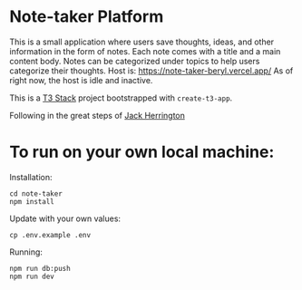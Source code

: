 # Note-taker Platform

This is a small application where users save thoughts, ideas, and other information in the form of notes. Each note comes with a title and a main content body. Notes can be categorized under topics to help users categorize their thoughts. Host is: https://note-taker-beryl.vercel.app/
As of right now, the host is idle and inactive.

This is a [T3 Stack](https://create.t3.gg/) project bootstrapped with `create-t3-app`.

Following in the great steps of [Jack Herrington](https://github.com/jherr)

# To run on your own local machine:

Installation:
```
cd note-taker
npm install
```
Update with your own values:
```
cp .env.example .env
```

Running:
```
npm run db:push
npm run dev
```
